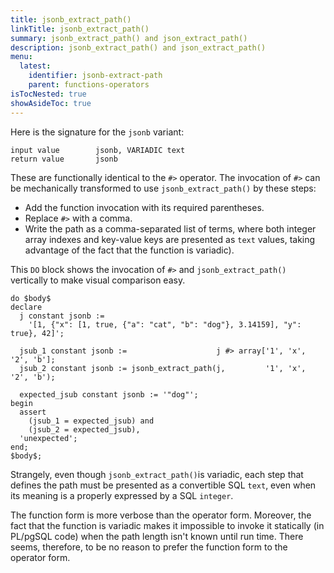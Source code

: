 ```yaml
---
title: jsonb_extract_path()
linkTitle: jsonb_extract_path()
summary: jsonb_extract_path() and json_extract_path()
description: jsonb_extract_path() and json_extract_path()
menu:
  latest:
    identifier: jsonb-extract-path
    parent: functions-operators
isTocNested: true
showAsideToc: true
---
```


Here is the signature for the `jsonb` variant:

```
input value        jsonb, VARIADIC text
return value       jsonb
```

These are functionally identical to the `#>` operator. The invocation of `#>` can be mechanically transformed to use `jsonb_extract_path()` by these steps:

- Add the function invocation with its required parentheses.
- Replace `#>` with a comma.
- Write the path as a comma-separated list of terms, where both integer array indexes and key-value keys are presented as `text` values, taking advantage of the fact that the function is variadic).

This `DO` block shows the invocation of `#>` and `jsonb_extract_path()` vertically to make visual comparison easy.

```
do $body$
declare
  j constant jsonb :=
    '[1, {"x": [1, true, {"a": "cat", "b": "dog"}, 3.14159], "y": true}, 42]';

  jsub_1 constant jsonb :=                    j #> array['1', 'x', '2', 'b'];
  jsub_2 constant jsonb := jsonb_extract_path(j,         '1', 'x', '2', 'b');

  expected_jsub constant jsonb := '"dog"';
begin
  assert
    (jsub_1 = expected_jsub) and
    (jsub_2 = expected_jsub),
  'unexpected';
end;
$body$;
```

Strangely, even though `jsonb_extract_path()`is variadic, each step that defines the path must be presented as a convertible SQL `text`, even when its meaning is a properly expressed by a SQL `integer`.

The function form is more verbose than the operator form. Moreover, the fact that the function is variadic makes it impossible to invoke it statically (in PL/pgSQL code) when the path length isn't known until run time. There seems, therefore, to be no reason to prefer the function form to the operator form.
